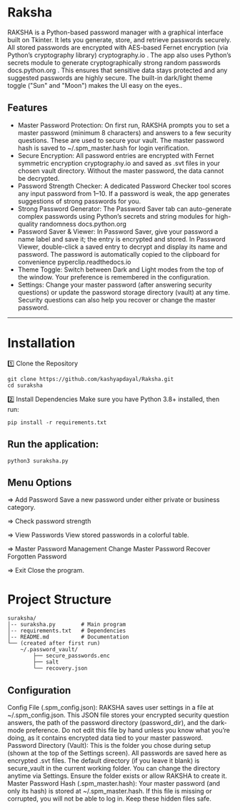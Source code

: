 # **Raksha** 
RAKSHA is a Python-based password manager with a graphical interface built on Tkinter. It lets you generate, store, and retrieve passwords securely. All stored passwords are encrypted with AES-based Fernet encryption (via Python’s cryptography library)
cryptography.io
. The app also uses Python’s secrets module to generate cryptographically strong random passwords
docs.python.org
. This ensures that sensitive data stays protected and any suggested passwords are highly secure. The built-in dark/light theme toggle ("Sun" and "Moon") makes the UI easy on the eyes..

##  Features

- Master Password Protection: On first run, RAKSHA prompts you to set a master password (minimum 8 characters) and answers to a few security questions. These are used to secure your vault. The master password hash is saved to ~/.spm_master.hash for login verification.
- Secure Encryption: All password entries are encrypted with Fernet symmetric encryption cryptography.io
 and saved as .svt files in your chosen vault directory. Without the master password, the data cannot be decrypted.
- Password Strength Checker: A dedicated Password Checker tool scores any input password from 1–10. If a password is weak, the app generates suggestions of strong passwords for you.
- Strong Password Generator: The Password Saver tab can auto-generate complex passwords using Python’s secrets and string modules for high-quality randomness
docs.python.org
- Password Saver & Viewer: In Password Saver, give your password a name label and save it; the entry is encrypted and stored. In Password Viewer, double-click a saved entry to decrypt and display its name and password. The password is automatically copied to the clipboard for convenience
pyperclip.readthedocs.io
- Theme Toggle: Switch between Dark and Light modes from the top of the window. Your preference is remembered in the configuration.
- Settings: Change your master password (after answering security questions) or update the password storage directory (vault) at any time. Security questions can also help you recover or change the master password.
---

# Installation
1️⃣ Clone the Repository
```
git clone https://github.com/kashyapdayal/Raksha.git
cd suraksha
```
2️⃣ Install Dependencies
Make sure you have Python 3.8+ installed, then run:
```
pip install -r requirements.txt
```
## Run the application:
```
python3 suraksha.py
```
##  Menu Options
=> Add Password
Save a new password under either private or business category.

=> Check password strength

=> View Passwords
View stored passwords in a colorful table.

=> Master Password Management
Change Master Password
Recover Forgotten Password

=> Exit
Close the program.

# Project Structure
```
suraksha/
│-- suraksha.py        # Main program
│-- requirements.txt   # Dependencies
│-- README.md          # Documentation
└── (created after first run)
    ~/.password_vault/
        ├── secure_passwords.enc
        ├── salt
        └── recovery.json
```
## Configuration

Config File (.spm_config.json): RAKSHA saves user settings in a file at ~/.spm_config.json. This JSON file stores your encrypted security question answers, the path of the password directory (password_dir), and the dark-mode preference. Do not edit this file by hand unless you know what you’re doing, as it contains encrypted data tied to your master password.
Password Directory (Vault): This is the folder you chose during setup (shown at the top of the Settings screen). All passwords are saved here as encrypted .svt files. The default directory (if you leave it blank) is secure_vault in the current working folder. You can change the directory anytime via Settings. Ensure the folder exists or allow RAKSHA to create it.
Master Password Hash (.spm_master.hash): Your master password (and only its hash) is stored at ~/.spm_master.hash. If this file is missing or corrupted, you will not be able to log in. Keep these hidden files safe.
